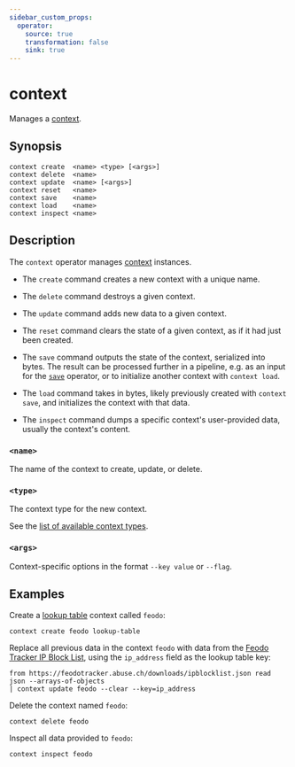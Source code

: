```yaml
---
sidebar_custom_props:
  operator:
    source: true
    transformation: false
    sink: true
---
```


# context

Manages a [context](../contexts.md).

## Synopsis

```
context create  <name> <type> [<args>]
context delete  <name>
context update  <name> [<args>]
context reset   <name>
context save    <name>
context load    <name>
context inspect <name>
```

## Description

The `context` operator manages [context](../contexts.md) instances.

- The `create` command creates a new context with a unique name.

- The `delete` command destroys a given context.

- The `update` command adds new data to a given context.

- The `reset` command clears the state of a given context, as if it had just
  been created.

- The `save` command outputs the state of the context, serialized into bytes.
  The result can be processed further in a pipeline,
  e.g. as an input for the [`save`](./save.md) operator,
  or to initialize another context with `context load`.

- The `load` command takes in bytes, likely previously created with
  `context save`, and initializes the context with that data.

- The `inspect` command dumps a specific context's user-provided data, usually
  the context's content.

### `<name>`

The name of the context to create, update, or delete.

### `<type>`

The context type for the new context.

See the [list of available context types](../contexts.md).

### `<args>`

Context-specific options in the format `--key value` or `--flag`.

## Examples

Create a [lookup table](../contexts/lookup-table.md) context called `feodo`:

```
context create feodo lookup-table
```

Replace all previous data in the context `feodo` with data from the [Feodo
Tracker IP Block List](https://feodotracker.abuse.ch), using the `ip_address`
field as the lookup table key:

```
from https://feodotracker.abuse.ch/downloads/ipblocklist.json read json --arrays-of-objects
| context update feodo --clear --key=ip_address
```

Delete the context named `feodo`:

```
context delete feodo
```

Inspect all data provided to `feodo`:

```
context inspect feodo
```
